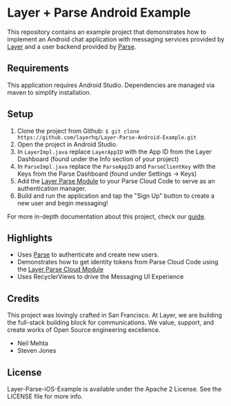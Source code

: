 # Layer + Parse Android Example

This repository contains an example project that demonstrates how to implement an Android chat application with messaging services provided by [Layer](https://layer.com) and a user backend provided by [Parse](http://parse.com).

## Requirements

This application requires Android Studio. Dependencies are managed via maven to simplify installation.

## Setup

1. Clone the project from Github: `$ git clone https://github.com/layerhq/Layer-Parse-Android-Example.git`
2. Open the project in Android Studio.
3. In `LayerImpl.java` replace `LayerAppID` with the App ID from the Layer Dashboard (found under the Info section of your project)
4. In `ParseImpl.java` replace the `ParseAppID` and `ParseClientKey` with the Keys from the Parse Dashboard (found under Settings -> Keys)
5. Add the [Layer Parse Module](https://github.com/layerhq/layer-parse-module) to your Parse Cloud Code to serve as an authentication manager.
6. Build and run the application and tap the "Sign Up" button to create a new user and begin messaging!

For more in-depth documentation about this project, check our [guide](https://developer.layer.com/docs/guides/android#parse).

## Highlights

* Uses [Parse](https://www.parse.com) to authenticate and create new users.
* Demonstrates how to get identity tokens from Parse Cloud Code using the [Layer Parse Cloud Module](https://github.com/layerhq/layer-parse-module)
* Uses RecyclerViews to drive the Messaging UI Experience

## Credits

This project was lovingly crafted in San Francisco. At Layer, we are building the full-stack building block for communications. We value, support, and create works of Open Source engineering excellence.

* Neil Mehta
* Steven Jones

## License

Layer-Parse-iOS-Example is available under the Apache 2 License. See the LICENSE file for more info.
